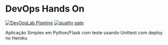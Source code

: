 # DevOps Hands On

[![DevOpsLab Pipeline](https://github.com/michaellabreuu/devopslab/actions/workflows/pipeline.yml/badge.svg)](https://github.com/michaellabreuu/devopslab/actions/workflows/pipeline.yml)
[![quality gate](https://sonarcloud.io/api/project_badges/measure?project=michaellabreuu_devopslab&metric=alert_status)](https://sonarcloud.io/summary/new_code?id=michaellabreuu_devopslab)

Aplicação Simples em Python/Flask com teste usando Unittest com deploy no Heroku
